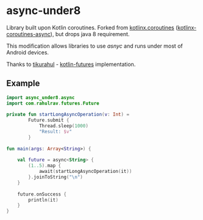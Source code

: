 # async-under8
Library built upon Kotlin coroutines.
Forked from [kotlinx.coroutines](https://github.com/Kotlin/kotlinx.coroutines) 
([kotlinx-coroutines-async](https://github.com/Kotlin/kotlinx.coroutines/tree/master/kotlinx-coroutines-async)), but drops java 8 requirement.

This modification allows libraries to use *asnyc* and runs under most of Android devices.

Thanks to [tikurahul](https://github.com/tikurahul/) - [kotlin-futures](https://github.com/tikurahul/kotlin-futures) implementation.

## Example
```kotlin
import async_under8.async
import com.rahulrav.futures.Future
 
private fun startLongAsyncOperation(v: Int) =
        Future.submit {
            Thread.sleep(1000)
            "Result: $v"
        }
        
fun main(args: Array<String>) {
    
    val future = async<String> {
        (1..5).map {
            await(startLongAsyncOperation(it))
        }.joinToString("\n")
    }
    
    future.onSuccess {
        println(it)
    }
}
```